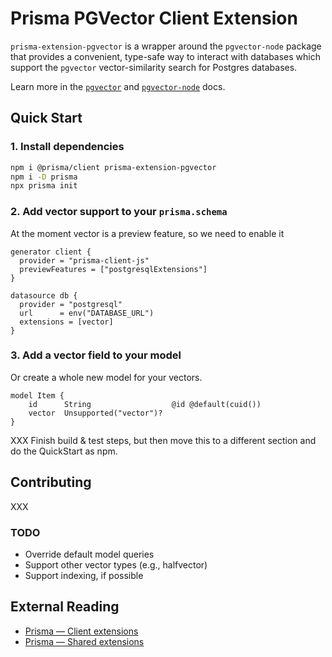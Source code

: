 # Prisma PGVector Client Extension

`prisma-extension-pgvector` is a wrapper around the `pgvector-node` package
that provides a convenient, type-safe way to interact with databases which
support the `pgvector` vector-similarity search for Postgres databases.

Learn more in the [`pgvector`](https://github.com/pgvector/pgvector) and
[`pgvector-node`](https://github.com/pgvector/pgvector-node/) docs.

## Quick Start

### 1. Install dependencies

```bash
npm i @prisma/client prisma-extension-pgvector
npm i -D prisma
npx prisma init
```

### 2. Add vector support to your `prisma.schema`

At the moment vector is a preview feature, so we need to enable it

```prisma highlight=3,9;add
generator client {
  provider = "prisma-client-js"
  previewFeatures = ["postgresqlExtensions"]
}

datasource db {
  provider = "postgresql"
  url      = env("DATABASE_URL")
  extensions = [vector]
}
```

### 3. Add a vector field to your model

Or create a whole new model for your vectors.

```prisma highlight=3;add
model Item {
    id      String                  @id @default(cuid())
    vector  Unsupported("vector")?
}
```

XXX Finish build & test steps, but then move this to a different section and do the QuickStart as npm.

## Contributing

XXX

### TODO

- Override default model queries
- Support other vector types (e.g., halfvector)
- Support indexing, if possible

## External Reading

- [Prisma — Client extensions](https://www.prisma.io/docs/concepts/components/prisma-client/client-extensions)
- [Prisma — Shared extensions](https://www.prisma.io/docs/concepts/components/prisma-client/client-extensions/shared-extensions)